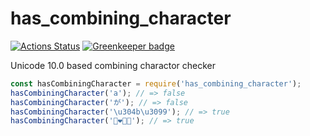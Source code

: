 # has_combining_character

[![Actions Status](https://github.com/yumetodo/has_combining_character/workflows/Node%20CI/badge.svg)](https://github.com/yumetodo/has_combining_character/actions)
[![Greenkeeper badge](https://badges.greenkeeper.io/yumetodo/has_combining_character.svg)](https://greenkeeper.io/)

Unicode 10.0 based combining charactor checker

```js
const hasCombiningCharacter = require('has_combining_character');
hasCombiningCharacter('a'); // => false
hasCombiningCharacter('が'); // => false
hasCombiningCharacter('\u304b\u3099'); // => true
hasCombiningCharacter('👩‍❤️‍💋‍👨'); // => true
```
